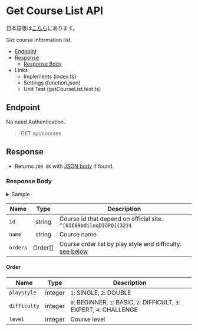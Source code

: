 # Get Course List API

日本語版は[こちら](./README-ja.md)にあります。

Get course information list.

- [Endpoint](#endpoint)
- [Response](#response)
  - [Response Body](#response-body)
- Links
  - Implements (index.ts)
  - Settings (function.json)
  - Unit Test (getCourseList.test.ts)

## Endpoint

No need Authentication.

> GET api/courses

## Response

- Returns `200 OK` with [JSON body](#response-body) if found.

### Response Body

<details>
  <summary>Sample</summary>

```json
[
  {
    "id": "qbbOOO1QibO1861bqQII9lqlPiIoqb98",
    "name": "FIRST",
    "orders": [
      {
        "playStyle": 1,
        "difficulty": 0,
        "level": 4
      },
      {
        "playStyle": 1,
        "difficulty": 1,
        "level": 8
      },
      {
        "playStyle": 1,
        "difficulty": 2,
        "level": 9
      },
      {
        "playStyle": 1,
        "difficulty": 3,
        "level": 12
      },
      {
        "playStyle": 2,
        "difficulty": 1,
        "level": 9
      },
      {
        "playStyle": 2,
        "difficulty": 2,
        "level": 13
      },
      {
        "playStyle": 2,
        "difficulty": 3,
        "level": 11
      }
    ]
  }
]
```

</details>

|Name|Type|Description|
|----|:--:|-----------|
|`id`|string|Course id that depend on official site. `^[01689bdiloqDIOPQ]{32}$`|
|`name`|string|Course name|
|`orders`|Order\[\]|Course order list by play style and difficulty. [see below](#order)|

#### Order

|Name|Type|Description|
|----|:--:|-----------|
|`playStyle`|integer|`1`: SINGLE, `2`: DOUBLE|
|`difficulty`|integer|`0`: BEGINNER, `1`: BASIC, `2`: DIFFICULT, `3`: EXPERT, `4`: CHALLENGE|
|`level`|integer|Course level|

